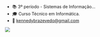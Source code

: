 - 📚 3º período - Sistemas de Informação...
- 🎓 Curso Técnico em Informática.
- 📧 kennedybrazevedo@gmail.com

<picture>
  <source
    srcset="https://github-readme-stats.vercel.app/api?username=KennedyJrAzevedo&show_icons=true&theme=radical"
    media="(prefers-color-scheme: dark)"
  />
  <img src="https://github-readme-stats.vercel.app/api?username=KennedyJrAzevedo&show_icons=true" />
</picture>
